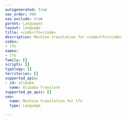 ```yaml
---
autogenerated: true
nav_order: 999
nav_exclude: true
parent: Languages
layout: language
title: <code>lfn</code>
description: Machine translation for <code>lfn</code>
codes:
- lfn
names:
- lfn
family: []
scripts: []
typology: []
territories: []
supported_apis:
- id: alibaba
  name: Alibaba Translate
supported_qe_apis: []
seo:
  name: Machine translation for lfn
  type: Language

---
```



